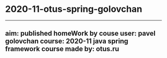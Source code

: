 # 2020-11-otus-spring-golovchan
--------------------------------------
aim: published homeWork by couse
user: pavel golovchan
course: 2020-11 java spring framework
course made by: otus.ru
--------------------------------------
